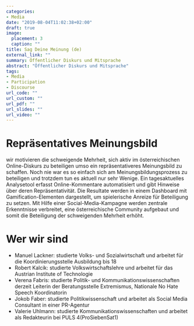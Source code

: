 ```yaml
---
categories:
- Media
date: "2019-08-04T11:02:38+02:00"
draft: true
image:
  placement: 3
  caption: ""
title: Sag Deine Meinung (de)
external_link: ""
summary: Öffentlicher Diskurs und Mitsprache
abstract: "Öffentlicher Diskurs und Mitsprache"
tags:
- Media
- Participation
- Discourse
url_code: ""
url_custom: ""
url_pdf: ""
url_slides: ""
url_video: ""
---
```



# Repräsentatives Meinungsbild 

wir motivieren die schweigende Mehrheit, sich aktiv im österreichischen Online-Diskurs zu beteiligen umso ein repräsentativeres Meinungsbild zu schaffen. Noch nie war es so einfach sich am Meinungsbildungsprozess zu beteiligen und trotzdem tun es aktuell nur sehr Wenige. 
Ein tagesaktuelles Analysetool erfasst Online-Kommentare automatisiert und gibt Hinweise über deren Repräsentativität. Die Resultate werden in einem Dashboard mit Gamification-Elementen dargestellt, um spielerische Anreize für Beteiligung zu setzen. Mit Hilfe einer Social-Media-Kampagne werden zentrale Erkenntnisse verbreitet, eine österreichische Community aufgebaut und somit die Beteiligung der schweigenden Mehrheit erhöht.

# Wer wir sind 

* Manuel Lackner: studierte Volks- und Sozialwirtschaft und arbeitet für die                            Koordinierungsstelle Ausbildung bis 18  
* Robert Kalcik: studierte Volkswirtschaftslehre und arbeitet für das Austrian Institute of Technologie
* Verena Fabris: studierte Politik- und Kommunikationswissenschaften derzeit Leiterin der Beratungsstelle Extremismus, Nationale No Hate Speech Koordinatorin   
* Jokob Faber: studierte Politikwissenschaft und arbeitet als Social Media Consultant          in einer PR-Agentur
* Valerie Uhlmann: studierte Kommunikationswissenschaften und arbeitet als Redakteurin       bei PULS 4(ProSiebenSat1)
